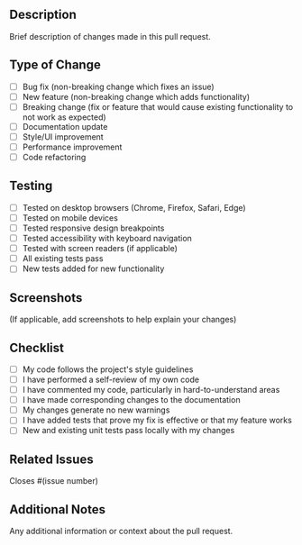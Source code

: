 ## Description
Brief description of changes made in this pull request.

## Type of Change
- [ ] Bug fix (non-breaking change which fixes an issue)
- [ ] New feature (non-breaking change which adds functionality)
- [ ] Breaking change (fix or feature that would cause existing functionality to not work as expected)
- [ ] Documentation update
- [ ] Style/UI improvement
- [ ] Performance improvement
- [ ] Code refactoring

## Testing
- [ ] Tested on desktop browsers (Chrome, Firefox, Safari, Edge)
- [ ] Tested on mobile devices
- [ ] Tested responsive design breakpoints
- [ ] Tested accessibility with keyboard navigation
- [ ] Tested with screen readers (if applicable)
- [ ] All existing tests pass
- [ ] New tests added for new functionality

## Screenshots
(If applicable, add screenshots to help explain your changes)

## Checklist
- [ ] My code follows the project's style guidelines
- [ ] I have performed a self-review of my own code
- [ ] I have commented my code, particularly in hard-to-understand areas
- [ ] I have made corresponding changes to the documentation
- [ ] My changes generate no new warnings
- [ ] I have added tests that prove my fix is effective or that my feature works
- [ ] New and existing unit tests pass locally with my changes

## Related Issues
Closes #(issue number)

## Additional Notes
Any additional information or context about the pull request.